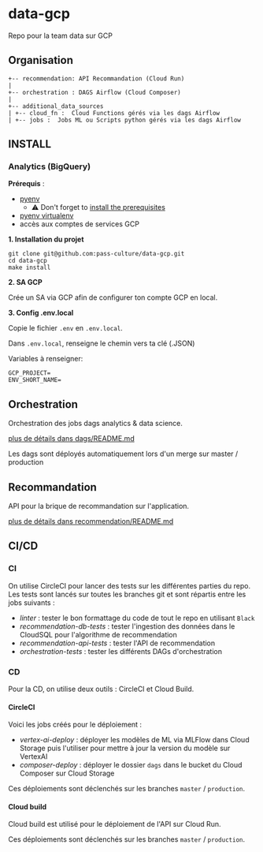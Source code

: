 # data-gcp

Repo pour la team data sur GCP

## Organisation

```
+-- recommendation: API Recommandation (Cloud Run)
|
+-- orchestration : DAGS Airflow (Cloud Composer)
|
+-- additional_data_sources
| +-- cloud_fn :  Cloud Functions gérés via les dags Airflow
| +-- jobs :  Jobs ML ou Scripts python gérés via les dags Airflow

```

## INSTALL
### Analytics (BigQuery)

**Prérequis** :
- [pyenv](https://github.com/pyenv/pyenv-installer)
  - ⚠ Don't forget to [install the prerequisites](https://github.com/pyenv/pyenv/wiki/Common-build-problems#prerequisites)
- [pyenv virtualenv](https://github.com/pyenv/pyenv-virtualenv#installation)
- accès aux comptes de services GCP

**1. Installation du projet**

```
git clone git@github.com:pass-culture/data-gcp.git
cd data-gcp
make install
```

**2. SA GCP**

Crée un SA via GCP afin de configurer ton compte GCP en local. 

**3. Config .env.local**

Copie le fichier `.env` en `.env.local`.

Dans `.env.local`, renseigne le chemin vers ta clé (.JSON) 

Variables à renseigner:
```
GCP_PROJECT=
ENV_SHORT_NAME=
```


## Orchestration

Orchestration des jobs dags analytics & data science.

[plus de détails dans dags/README.md](/orchestration/README.md)

Les dags sont déployés automatiquement lors d'un merge sur master / production

## Recommandation

API pour la brique de recommandation sur l'application.

[plus de détails dans recommendation/README.md](/recommendation/README.md)


## CI/CD
### CI
On utilise CircleCI pour lancer des tests sur les différentes parties du repo.
Les tests sont lancés sur toutes les branches git et sont répartis entre les jobs suivants :
- *linter* : tester le bon formattage du code de tout le repo en utilisant `Black`
- *recommendation-db-tests* : tester l'ingestion des données dans le CloudSQL pour l'algorithme de recommendation
- *recommendation-api-tests* : tester l'API de recommendation
- *orchestration-tests* : tester les différents DAGs d'orchestration

### CD
Pour la CD, on utilise deux outils : CircleCI et Cloud Build.
#### CircleCI
Voici les jobs créés pour le déploiement :
- *vertex-ai-deploy* : déployer les modèles de ML via MLFlow dans Cloud Storage puis l'utiliser pour mettre à jour la version du modèle sur VertexAI
- *composer-deploy* : déployer le dossier `dags` dans le bucket du Cloud Composer sur Cloud Storage

Ces déploiements sont déclenchés sur les branches `master` / `production`.

#### Cloud build

Cloud build est utilisé pour le déploiement de l'API sur Cloud Run.

Ces déploiements sont déclenchés sur les branches `master` / `production`.

